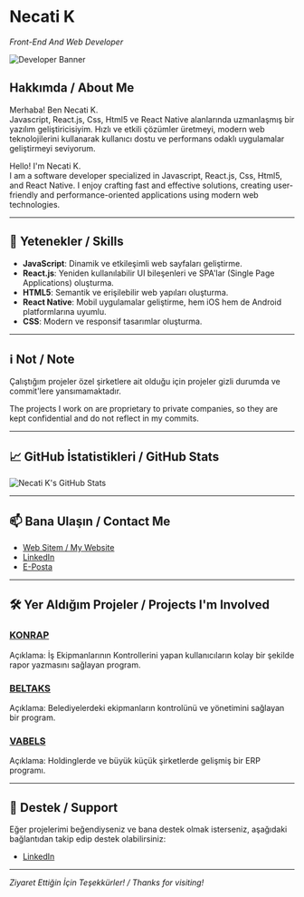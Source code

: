 # Necati K

*Front-End And Web Developer*

![Developer Banner](https://images.unsplash.com/photo-1518770660439-4636190af475?crop=entropy&cs=tinysrgb&fit=max&fm=jpg&ixid=MnwxMjA3fDB8MHxwaG90by1wYWdlfHx8fGVufDB8fHx8&ixlib=rb-1.2.1&q=80&w=400)

## Hakkımda / About Me

Merhaba! Ben Necati K.  
Javascript, React.js, Css, Html5 ve React Native alanlarında uzmanlaşmış bir yazılım geliştiricisiyim. Hızlı ve etkili çözümler üretmeyi, modern web teknolojilerini kullanarak kullanıcı dostu ve performans odaklı uygulamalar geliştirmeyi seviyorum.

Hello! I'm Necati K.  
I am a software developer specialized in Javascript, React.js, Css, Html5, and React Native. I enjoy crafting fast and effective solutions, creating user-friendly and performance-oriented applications using modern web technologies.

---

## 🚀 Yetenekler / Skills

- **JavaScript**: Dinamik ve etkileşimli web sayfaları geliştirme.
- **React.js**: Yeniden kullanılabilir UI bileşenleri ve SPA'lar (Single Page Applications) oluşturma.
- **HTML5**: Semantik ve erişilebilir web yapıları oluşturma.
- **React Native**: Mobil uygulamalar geliştirme, hem iOS hem de Android platformlarına uyumlu.
- **CSS**: Modern ve responsif tasarımlar oluşturma.

---

## ℹ️ Not / Note

Çalıştığım projeler özel şirketlere ait olduğu için projeler gizli durumda ve commit'lere yansımamaktadır.

The projects I work on are proprietary to private companies, so they are kept confidential and do not reflect in my commits.

---

## 📈 GitHub İstatistikleri / GitHub Stats

![Necati K's GitHub Stats](https://github-readme-stats.vercel.app/api?username=NecatiK&show_icons=true&hide_border=true&theme=radical)

---

## 📫 Bana Ulaşın / Contact Me

- [Web Sitem / My Website](https://necatik.com)
- [LinkedIn](https://www.linkedin.com/in/necati-k-460464245/)
- [E-Posta](mailto:nknecati@gmail.com)

---

## 🛠️ Yer Aldığım Projeler / Projects I'm Involved

### [KONRAP](#)
Açıklama: İş Ekipmanlarının Kontrollerini yapan kullanıcıların kolay bir şekilde rapor yazmasını sağlayan program.

### [BELTAKS](#)
Açıklama: Belediyelerdeki ekipmanların kontrolünü ve yönetimini sağlayan bir program.

### [VABELS](#)
Açıklama: Holdinglerde ve büyük küçük şirketlerde gelişmiş bir ERP programı.

---

## 🌟 Destek / Support

Eğer projelerimi beğendiyseniz ve bana destek olmak isterseniz, aşağıdaki bağlantıdan takip edip destek olabilirsiniz:

- [LinkedIn](https://www.linkedin.com/in/necati-k-460464245/)

---

*Ziyaret Ettiğin İçin Teşekkürler! / Thanks for visiting!*
